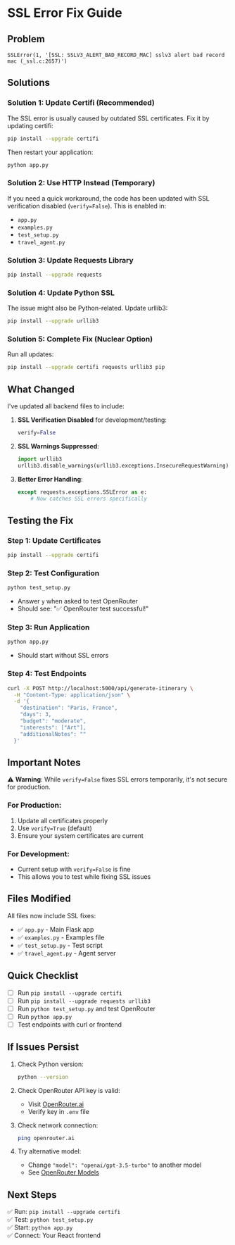# SSL Error Fix Guide

## Problem
```
SSLError(1, '[SSL: SSLV3_ALERT_BAD_RECORD_MAC] sslv3 alert bad record mac (_ssl.c:2657)')
```

## Solutions

### Solution 1: Update Certifi (Recommended)
The SSL error is usually caused by outdated SSL certificates. Fix it by updating certifi:

```bash
pip install --upgrade certifi
```

Then restart your application:
```bash
python app.py
```

### Solution 2: Use HTTP Instead (Temporary)
If you need a quick workaround, the code has been updated with SSL verification disabled (`verify=False`). This is enabled in:
- `app.py`
- `examples.py`
- `test_setup.py`
- `travel_agent.py`

### Solution 3: Update Requests Library
```bash
pip install --upgrade requests
```

### Solution 4: Update Python SSL
The issue might also be Python-related. Update urllib3:
```bash
pip install --upgrade urllib3
```

### Solution 5: Complete Fix (Nuclear Option)
Run all updates:
```bash
pip install --upgrade certifi requests urllib3 pip
```

## What Changed

I've updated all backend files to include:

1. **SSL Verification Disabled** for development/testing:
   ```python
   verify=False
   ```

2. **SSL Warnings Suppressed**:
   ```python
   import urllib3
   urllib3.disable_warnings(urllib3.exceptions.InsecureRequestWarning)
   ```

3. **Better Error Handling**:
   ```python
   except requests.exceptions.SSLError as e:
       # Now catches SSL errors specifically
   ```

## Testing the Fix

### Step 1: Update Certificates
```bash
pip install --upgrade certifi
```

### Step 2: Test Configuration
```bash
python test_setup.py
```
- Answer `y` when asked to test OpenRouter
- Should see: "✅ OpenRouter test successful!"

### Step 3: Run Application
```bash
python app.py
```
- Should start without SSL errors

### Step 4: Test Endpoints
```bash
curl -X POST http://localhost:5000/api/generate-itinerary \
  -H "Content-Type: application/json" \
  -d '{
    "destination": "Paris, France",
    "days": 3,
    "budget": "moderate",
    "interests": ["Art"],
    "additionalNotes": ""
  }'
```

## Important Notes

⚠️ **Warning**: While `verify=False` fixes SSL errors temporarily, it's not secure for production. 

### For Production:
1. Update all certificates properly
2. Use `verify=True` (default)
3. Ensure your system certificates are current

### For Development:
- Current setup with `verify=False` is fine
- This allows you to test while fixing SSL issues

## Files Modified

All files now include SSL fixes:
- ✅ `app.py` - Main Flask app
- ✅ `examples.py` - Examples file
- ✅ `test_setup.py` - Test script
- ✅ `travel_agent.py` - Agent server

## Quick Checklist

- [ ] Run `pip install --upgrade certifi`
- [ ] Run `pip install --upgrade requests urllib3`
- [ ] Run `python test_setup.py` and test OpenRouter
- [ ] Run `python app.py`
- [ ] Test endpoints with curl or frontend

## If Issues Persist

1. Check Python version:
   ```bash
   python --version
   ```

2. Check OpenRouter API key is valid:
   - Visit [OpenRouter.ai](https://openrouter.ai/keys)
   - Verify key in `.env` file

3. Check network connection:
   ```bash
   ping openrouter.ai
   ```

4. Try alternative model:
   - Change `"model": "openai/gpt-3.5-turbo"` to another model
   - See [OpenRouter Models](https://openrouter.ai/docs/models)

## Next Steps

✅ Run: `pip install --upgrade certifi`  
✅ Test: `python test_setup.py`  
✅ Start: `python app.py`  
✅ Connect: Your React frontend
